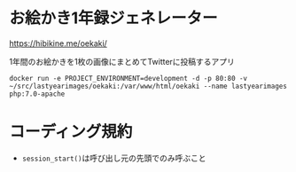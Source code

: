 # お絵かき1年録ジェネレーター

https://hibikine.me/oekaki/

1年間のお絵かきを1枚の画像にまとめてTwitterに投稿するアプリ

`docker run -e PROJECT_ENVIRONMENT=development -d -p 80:80 -v ~/src/lastyearimages/oekaki:/var/www/html/oekaki --name lastyearimages php:7.0-apache`

# コーディング規約
- `session_start()`は呼び出し元の先頭でのみ呼ぶこと
